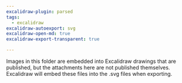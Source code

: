 ```yaml
---
excalidraw-plugin: parsed
tags:
  - excalidraw
excalidraw-autoexport: svg
excalidraw-open-md: true
excalidraw-export-transparent: true

---
```

Images in this folder are embedded into Excalidraw drawings that are published, but the attachments here are not published themselves. Excalidraw will embed these files into the .svg files when exporting.